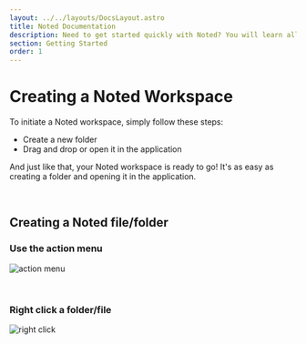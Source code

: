```yaml
---
layout: ../../layouts/DocsLayout.astro
title: Noted Documentation
description: Need to get started quickly with Noted? You will learn all the basics in just minutes.
section: Getting Started
order: 1
---
```


# Creating a Noted Workspace

To initiate a Noted workspace, simply follow these steps:

- Create a new folder
- Drag and drop or open it in the application

And just like that, your Noted workspace is ready to go! It's as easy as creating a folder and opening it in the application.

&nbsp;

## Creating a Noted file/folder

### Use the action menu

![action menu](../../assets/images/index/file_action.png)

&nbsp;

### Right click a folder/file

![right click](../../assets/images/index/file_right_click.png)
